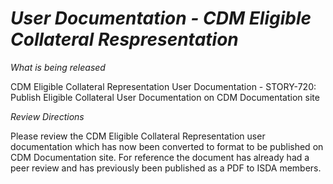 # *User Documentation - CDM Eligible Collateral Respresentation*

_What is being released_

CDM Eligible Collateral Representation User Documentation - STORY-720: Publish Eligible Collateral User Documentation on CDM Documentation site 

_Review Directions_

Please review the CDM Eligible Collateral Representation user documentation which has now been converted to format to be published on CDM Documentation site. For reference the document has already had a peer review and has previously been published as a PDF to ISDA members.



